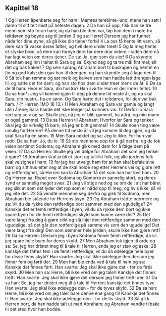 ## Kapittel 18

1 Og Herren åpenbarte seg for ham i Mamres terebinte-lund, mens han satt i døren til sitt telt midt på heteste dagen.
2 Da han så opp, fikk han se tre menn som sto foran ham; og da han ble dem var, løp han dem i møte fra teltdøren og bøyde seg til jorden
3 og sa: Herre! Dersom jeg har funnet nåde for dine øyne, så gå ikke din tjener forbi!
4 La oss få hente litt vann, så dere kan få vaske deres føtter, og hvil dere under treet!
5 Og la meg hente et stykke brød, så dere kan fornye dere før dere drar videre - siden dere nå har lagt veien om deres tjener. De sa: Ja, gjør som du sier!
6 Da skyndte Abraham seg inn i teltet til Sara og sa: Skynd deg og ta tre mål fint mel; elt det og bak kaker!
7 Og selv sprang Abraham bort til buskapen og hentet en fin og god kalv; den gav han til drengen, og han skyndte seg å lage den til.
8 Så tok han rømme og søt melk og kalven som han hadde latt drengen lage til, og satte det for dem; og han sto hos dem under treet mens de åt.
9 Da sa de til ham: Hvor er Sara, din hustru? Han svarte: Hun er der inne i teltet.
10 Da sa han*: Jeg vil komme igjen til deg på denne tid neste år, og da skal Sara, din hustru, ha en sønn. Og Sara hørte det i teltdøren, for den var bak ham. / {* Herren 1MO 18 13.}
11 Men Abraham og Sara var gamle og langt ute i årene; Sara hadde det ikke lenger på kvinners vis.
12 Derfor lo Sara ved seg selv og sa: Skulle jeg, nå jeg er blitt gammel, ha attrå, og min mann er også gammel.
13 Da sa Herren til Abraham: Hvorfor ler Sara og tenker: Skal jeg da virkelig få barn, nå jeg er blitt gammel?
14 Skulle noen ting være umulig for Herren? På denne tid neste år vil jeg komme til deg igjen, og da skal Sara ha en sønn.
15 Men Sara nektet og sa: Jeg lo ikke. For hun var redd. Da sa han: Jo, du lo.
16 Så sto mennene opp for å gå derfra, og de tok veien bortimot Sodoma; og Abraham gikk med dem for å følge dem på veien.
17 Da sa Herren: Skulle jeg vel dølge for Abraham det som jeg tenker å gjøre?
18 Abraham skal jo bli et stort og tallrikt folk, og alle jordens folk skal velsignes i ham;
19 for jeg har utvalgt ham for at han skal befale sine barn og sitt hus etter seg at de skal holde seg etter Herrens vei og gjøre rett og rettferdighet, så Herren kan la Abraham få det som han har lovt ham.
20 Og Herren sa: Ropet over Sodoma og Gomorra er sannelig stort, og deres synd er sannelig meget svær.
21 Jeg vil stige ned og se om de i alt har båret seg slik at som det lyder det rop som er nådd opp til meg, og hvis ikke, så vil jeg vite det.
22 Så vendte mennene seg derfra og gikk til Sodoma, men Abraham ble stående for Herrens åsyn.
23 Og Abraham trådte nærmere og sa: Vil du da rykke den rettferdige bort sammen med den ugudelige?
24 Kanskje det er femti rettferdige i byen; vil du da rykke dem bort og ikke spare byen for de femti rettferdiges skyld som kunne være der?
25 Det være langt fra deg å gjøre slikt og slå ihjel den rettferdige sammen med den ugudelige, så det går den rettferdige på samme vis som den ugudelige! Det være langt fra deg! Den som dømmer hele jorden, skulle ikke han gjøre rett?
26 Da sa Herren: Dersom jeg i byen Sodoma finner femti rettferdige, da vil jeg spare hele byen for deres skyld.
27 Men Abraham tok igjen til orde og sa: Se, jeg har dristet meg til å tale til Herren, enda jeg er støv og aske;
28 kanskje det fattes fem i de femti rettferdige, vil du da ødelegge hele byen for disse fems skyld? Han svarte: Jeg skal ikke ødelegge den dersom jeg finner fem og førti der.
29 Men han ble enda ved å tale til ham og sa: Kanskje det finnes førti. Han svarte: Jeg skal ikke gjøre det - for de firtis skyld.
30 Men han sa: Herre, bli ikke vred om jeg taler! Kanskje det finnes tretti. Han svarte: Jeg skal ikke gjøre det dersom jeg finner tretti der.
31 Da sa han: Se, jeg har dristet meg til å tale til Herren; kanskje det finnes tyve. Han svarte: Jeg skal ikke ødelegge den - for de tyves skyld.
32 Da sa han: Herre, bli ikke vred om jeg taler bare denne ene gang til! Kanskje det finnes ti. Han svarte: Jeg skal ikke ødelegge den - for de tis skyld.
33 Så gikk Herren bort, da han hadde talt ut med Abraham; og Abraham vendte tilbake til det sted hvor han bodde.
